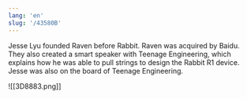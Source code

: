 ```yaml
---
lang: 'en'
slug: '/43580B'
---
```


Jesse Lyu founded Raven before Rabbit. Raven was acquired by Baidu. They also created a smart speaker with Teenage Engineering, which explains how he was able to pull strings to design the Rabbit R1 device. Jesse was also on the board of Teenage Engineering.

![[3D8883.png]]
